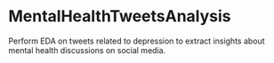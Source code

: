 # MentalHealthTweetsAnalysis
Perform EDA on tweets related to depression to extract insights about mental health discussions on social media.
